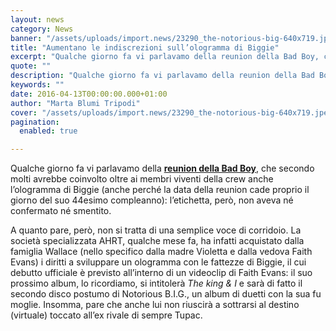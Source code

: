 ```yaml
---
layout: news
category: News
banner: "/assets/uploads/import.news/23290_the-notorious-big-640x719.jpeg"
title: "Aumentano le indiscrezioni sull’ologramma di Biggie"
excerpt: "Qualche giorno fa vi parlavamo della reunion della Bad Boy, che secondo molti avrebbe coinvolto oltre ai membri viventi della crew anche l’ologramma di Biggie (anche perché la data della reunion cade proprio il giorno del suo 44esimo compleanno): l’etichetta, però, non aveva né confermato né smentito. A quanto pare, però, non si tratta di [&hellip"
quote: ""
description: "Qualche giorno fa vi parlavamo della reunion della Bad Boy, che secondo molti avrebbe coinvolto oltre ai membri viventi della crew anche l’ologramma di Biggie (anche perché la data della reunion cade proprio il giorno del suo 44esimo compleanno): l’etichetta, però, non aveva né confermato né smentito. A quanto pare, però, non si tratta di [&hellip"
keywords: ""
date: 2016-04-13T00:00:00.000+01:00
author: "Marta Blumi Tripodi"
cover: "/assets/uploads/import.news/23290_the-notorious-big-640x719.jpeg"
pagination:
  enabled: true

---
```


Qualche giorno fa vi parlavamo della **[reunion della Bad Boy](https://hotmc.com/ci-sara-anche-lologramma-di-biggie-alla-reunion-della-bad-boy-records/)**, che secondo molti avrebbe coinvolto oltre ai membri viventi della crew anche l’ologramma di Biggie (anche perché la data della reunion cade proprio il giorno del suo 44esimo compleanno): l’etichetta, però, non aveva né confermato né smentito.

A quanto pare, però, non si tratta di una semplice voce di corridoio. La società specializzata AHRT, qualche mese fa, ha infatti acquistato dalla famiglia Wallace (nello specifico dalla madre Violetta e dalla vedova Faith Evans) i diritti a sviluppare un ologramma con le fattezze di Biggie, il cui debutto ufficiale è previsto all’interno di un videoclip di Faith Evans: il suo prossimo album, lo ricordiamo, si intitolerà _The king & I_ e sarà di fatto il secondo disco postumo di Notorious B.I.G., un album di duetti con la sua fu moglie. Insomma, pare che anche lui non riuscirà a sottrarsi al destino (virtuale) toccato all’ex rivale di sempre Tupac.